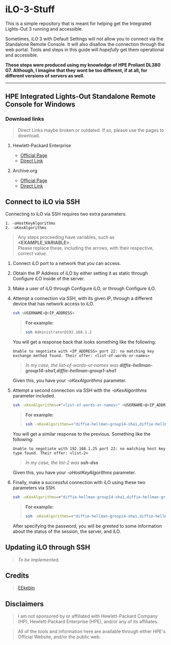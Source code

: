 # iLO-3-Stuff
This is a simple repository that is meant for helping get the Integrated Lights-Out 3 running and accessible.

Sometimes, iLO 3 with Default Settings will not allow you to connect via the Standalone Remote Console. It will also disallow the connection through the web portal. Tools and steps in this guide will *hopefully* get them operational and accessible.

**These steps were produced using my knowledge of HPE Proliant DL380 G7. Although, I imagine that they wont be too different, if at all, for different versions of servers as well.**

***

## HPE Integrated Lights-Out Standalone Remote Console for Windows
### **Download links**
> Direct Links maybe broken or outdated. If so, please use the pages to download.

1. Hewlett-Packard Enterprise
    * [Official Page](https://support.hpe.com/connect/s/softwaredetails?language=en_US&softwareId=MTX_bc8e3ffa59904ec3b505d9964d)
    * [Direct Link](https://downloads.hpe.com/pub/softlib2/software1/pubsw-windows/p390407056/v138774/Setup.exe)

2. Archive.org
    * [Official Page](https://archive.org/details/hpe-lights-out-standalone-remote-console-for-windows)
    * [Direct Link](https://archive.org/download/hpe-lights-out-standalone-remote-console-for-windows/Setup.exe)


## Connect to iLO via SSH
Connecting to iLO via SSH requires two extra parameters.
    
    1. -oHostKeyAlgorithms
    2. -oKexAlgorithms

> Any steps proceeding have variables, such as **<EXAMPLE_VARIABLE>**.  
> Please replace these, including the arrows, with their respective, correct value.

1. Connect iLO port to a network that you can access.

2. Obtain the IP Address of iLO by either setting it as static through Configure iLO inside of the server.

3. Make a user of iLO through Configure iLO, or through Configure iLO. 

4. Attempt a connection via SSH, with its given IP, through a different device that has network access to iLO.
    ```sh
    ssh <USERNAME>@<IP_ADDRESS>
    ```

    > **For example:**
    > ```sh
    > ssh Administrator@192.168.1.2
    > ```

    You will get a response back that looks something like the following:
    ```
    Unable to negotiate with <IP_ADDRESS> port 22: no matching key exchange method found. Their offer: <list-of-words-or-names>
    ```
    > *In my case, the list-of-words-or-names was **diffie-hellman-group14-sha1,diffie-hellman-group1-sha1***

    Given this, you have your *-oKexAlgorithms* parameter.

5. Attempt a second connection via SSH with the *-oKexAlgorithms* parameter included.
    ```sh
    ssh -oKexAlgorithms=+"<list-of-words-or-names>" <USERNAME>@<IP_ADDRESS>
    ```
    
    > **For example:**
    > ```sh
    > ssh -oKexAlgorithms=+"diffie-hellman-group14-sha1,diffie-hellman-group1-sha1" Administrator@192.168.1.2
    > ```

    You will get a similar response to the previous. Something like the following:
    ```
    Unable to negotiate with 192.168.1.25 port 22: no matching host key type found. Their offer: <list-2>
    ```

    > *In my case, the list-2 was **ssh-dss***

    Given this, you have your *-oHostKeyAlgorithms* parameter.

6. Finally, make a successful connection with iLO using these two parameters via SSH.
    ```sh
    ssh -oKexAlgorithms=+"diffie-hellman-group14-sha1,diffie-hellman-group-exchange-sha256" -oHostKeyAlgorithms=+"ssh-dss" root@192.168.1.25
    ```

    > **For example:**
    > ```sh
    > ssh -oKexAlgorithms=+"diffie-hellman-group14-sha1,diffie-hellman-group-exchange-sha256" -oHostKeyAlgorithms=+"ssh-dss" Administrator@192.168.1.2
    > ```

    After specifying the password, you will be greeted to some information about the status of the session, the server, and iLO.


## Updating iLO through SSH
> *To be implemented.*


## Credits
> [EEkebin](https://github.com/EEkebin)


## Disclaimers
> I am not sponsored by or affiliated with Hewlett-Packard Company (HP), Hewlett-Packard Enterprise (HPE), and/or any of its affiliates.

> All of the tools and information here are available through either HPE's Official Website, and/or the public web.
